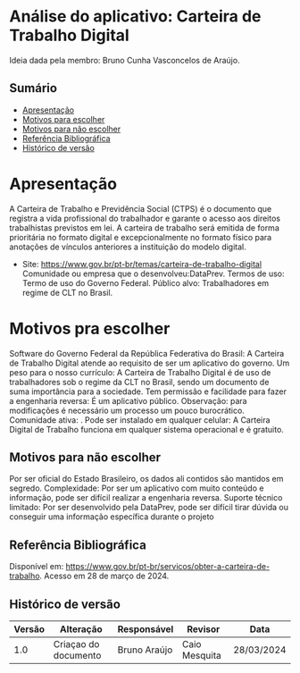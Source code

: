 # Análise do aplicativo: Carteira de Trabalho Digital

Ideia dada pela membro: Bruno Cunha Vasconcelos de Araújo.

## Sumário
* [Apresentação](#Apresentação)
* [Motivos para escolher](#motivos-pra-escolher)
* [Motivos para não escolher](#motivos-para-não-escolher)
* [Referência Bibliográfica](#Referência-Bibliográfica)
* [Histórico de versão](#histórico-de-versão)


# Apresentação

A Carteira de Trabalho e Previdência Social (CTPS) é o documento que 
registra a vida profissional do trabalhador e garante o acesso aos 
direitos trabalhistas previstos em lei. A carteira de trabalho será 
emitida de forma prioritária no formato digital e excepcionalmente no 
formato físico para anotações de vínculos anteriores a instituição do 
modelo digital.


* Site: https://www.gov.br/pt-br/temas/carteira-de-trabalho-digital
Comunidade ou empresa que o desenvolveu:DataPrev.
Termos de uso: Termo de uso do Governo Federal.
Público alvo:  Trabalhadores em regime de CLT no Brasil.

# Motivos pra escolher

Software do Governo Federal da República Federativa do Brasil: A Carteira de Trabalho Digital atende ao requisito de
 ser um aplicativo do governo.
Um peso para o nosso currículo: A Carteira de Trabalho Digital é de uso de trabalhadores sob o regime da CLT no Brasil, sendo
um documento de suma importância para a sociedade.
Tem permissão e facilidade para fazer a engenharia reversa:
É um aplicativo público.
Observação: para modificações é necessário um processo um pouco burocrático.
Comunidade ativa: .
Pode ser instalado em qualquer celular: A Carteira Digital de Trabalho funciona em qualquer sistema operacional e é gratuito.

## Motivos para não escolher

Por ser oficial do Estado Brasileiro, os dados ali contidos são mantidos em segredo.
Complexidade: Por ser um aplicativo com muito conteúdo e informação, pode ser difícil realizar a engenharia reversa.
Suporte técnico limitado: Por ser desenvolvido pela DataPrev, pode ser difícil tirar dúvida ou conseguir uma informação específica durante o projeto

## Referência Bibliográfica

Disponível em: https://www.gov.br/pt-br/servicos/obter-a-carteira-de-trabalho. Acesso em 28 de março de 2024.

## Histórico de versão
| Versão | Alteração                  | Responsável     | Revisor | Data       |
| -      | -                          | -               | -       | -          |
| 1.0    | Criaçao do documento       | Bruno Araújo    |Caio Mesquita  | 28/03/2024 |
